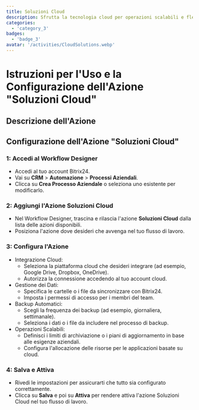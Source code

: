 ```yaml
---
title: Soluzioni Cloud
description: Sfrutta la tecnologia cloud per operazioni scalabili e flessibili.
categories: 
  - 'category_3'
badges: 
  - 'badge_3'
avatar: '/activities/CloudSolutions.webp'
---
```

# Istruzioni per l'Uso e la Configurazione dell'Azione "Soluzioni Cloud"

## Descrizione dell'Azione

## **Configurazione dell'Azione "Soluzioni Cloud"**

### 1: Accedi al Workflow Designer
- Accedi al tuo account Bitrix24.
- Vai su **CRM** > **Automazione** > **Processi Aziendali**.
- Clicca su **Crea Processo Aziendale** o seleziona uno esistente per modificarlo.

### 2: Aggiungi l'Azione Soluzioni Cloud
- Nel Workflow Designer, trascina e rilascia l'azione **Soluzioni Cloud** dalla lista delle azioni disponibili.
- Posiziona l'azione dove desideri che avvenga nel tuo flusso di lavoro.

### 3: Configura l'Azione
- Integrazione Cloud:
  - Seleziona la piattaforma cloud che desideri integrare (ad esempio, Google Drive, Dropbox, OneDrive).
  - Autorizza la connessione accedendo al tuo account cloud.
- Gestione dei Dati:
  - Specifica le cartelle o i file da sincronizzare con Bitrix24.
  - Imposta i permessi di accesso per i membri del team.
- Backup Automatici:
  - Scegli la frequenza dei backup (ad esempio, giornaliera, settimanale).
  - Seleziona i dati o i file da includere nel processo di backup.
- Operazioni Scalabili:
  - Definisci i limiti di archiviazione o i piani di aggiornamento in base alle esigenze aziendali.
  - Configura l'allocazione delle risorse per le applicazioni basate su cloud.

### 4: Salva e Attiva
- Rivedi le impostazioni per assicurarti che tutto sia configurato correttamente.
- Clicca su **Salva** e poi su **Attiva** per rendere attiva l'azione Soluzioni Cloud nel tuo flusso di lavoro.